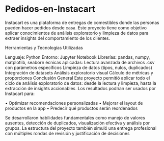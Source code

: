 # Pedidos-en-Instacart
Instacart es una plataforma de entregas de comestibles donde las personas pueden hacer pedidos desde casa. Este proyecto tiene como objetivo aplicar conocimientos de análisis exploratorio y limpieza de datos para extraer insights del comportamiento de los clientes.

Herramientas y Tecnologías Utilizadas

Lenguaje: Python
Entorno: Jupyter Notebook
Librerías: pandas, numpy, matplotlib, seaborn
écnicas aplicadas:
Lectura avanzada de archivos .csv con parámetros específicos
Limpieza de datos (tipos, nulos, duplicados)
Integración de datasets
Análisis exploratorio visual
Cálculo de métricas y proporciones
Conclusión General Este proyecto permitió aplicar todo el ciclo de análisis exploratorio de datos: desde la lectura y limpieza, hasta la extracción de insights accionables. Los resultados podrían ser usados por Instacart para:

• Optimizar recomendaciones personalizadas • Mejorar el layout de productos en la app • Predecir qué productos serán reordenados

Se desarrollaron habilidades fundamentales como manejo de valores ausentes, detección de duplicados, visualización efectiva y análisis por grupos. La estructura del proyecto también simuló una entrega profesional con múltiples rondas de revisión y justificación de decisiones
